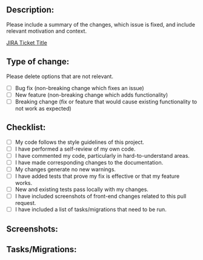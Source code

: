 ## Description:

Please include a summary of the changes, which issue is fixed, and include relevant motivation and context.

[JIRA Ticket Title](https://rubikal.atlassian.net/browse/HRS-)

## Type of change:

Please delete options that are not relevant.

- [ ] Bug fix (non-breaking change which fixes an issue)
- [ ] New feature (non-breaking change which adds functionality)
- [ ] Breaking change (fix or feature that would cause existing functionality to not work as expected)

## Checklist:

- [ ] My code follows the style guidelines of this project.
- [ ] I have performed a self-review of my own code.
- [ ] I have commented my code, particularly in hard-to-understand areas.
- [ ] I have made corresponding changes to the documentation.
- [ ] My changes generate no new warnings.
- [ ] I have added tests that prove my fix is effective or that my feature works.
- [ ] New and existing tests pass locally with my changes.
- [ ] I have included screenshots of front-end changes related to this pull request.
- [ ] I have included a list of tasks/migrations that need to be run.

## Screenshots:

## Tasks/Migrations:
